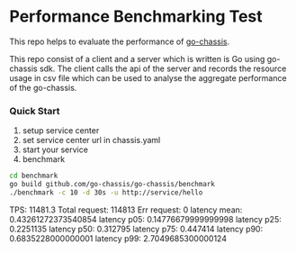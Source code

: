# Performance Benchmarking Test

This repo helps to evaluate the performance of [go-chassis](https://github.com/go-chassis/go-chassis).

This repo consist of a client and a server which is written is Go using go-chassis sdk. The client calls the api of the server and records the resource usage in csv file which can be used to analyse the aggregate performance of the go-chassis.

### Quick Start

1. setup service center
2. set service center url in chassis.yaml
3. start your service 
3. benchmark
```bash
cd benchmark
go build github.com/go-chassis/go-chassis/benchmark
./benchmark -c 10 -d 30s -u http://service/hello
```

TPS:  11481.3
Total request:  114813
Err request:  0
latency mean:  0.43261272373540854
latency p05:  0.14776679999999998
latency p25:  0.2251135
latency p50:  0.312795
latency p75:  0.447414
latency p90:  0.6835228000000001
latency p99:  2.7049685300000124
